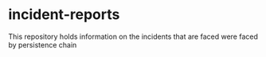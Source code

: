 # incident-reports
This repository holds information on the incidents that are faced were faced by persistence chain
